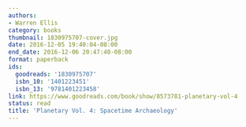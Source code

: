 ```yaml
---
authors:
- Warren Ellis
category: books
thumbnail: 1830975707-cover.jpg
date: 2016-12-05 19:40:04-08:00
end_date: 2016-12-06 20:47:40-08:00
format: paperback
ids:
  goodreads: '1830975707'
  isbn_10: '1401223451'
  isbn_13: '9781401223458'
link: https://www.goodreads.com/book/show/8573781-planetary-vol-4
status: read
title: 'Planetary Vol. 4: Spacetime Archaeology'
---
```

